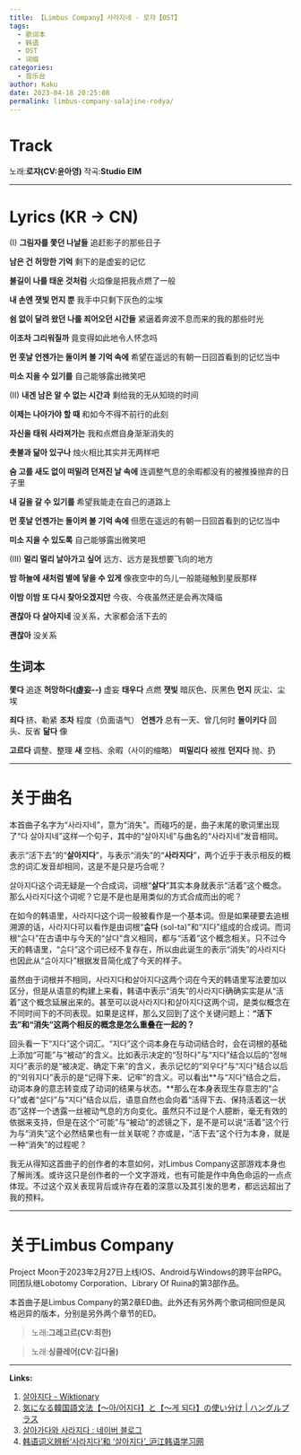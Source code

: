 ```yaml
---
title: 【Limbus Company】사라지네 - 로쟈【OST】
tags:
  - 歌词本
  - 韩语
  - OST
  - 词缀
categories:
  - 音乐台
author: Kaku
date: 2023-04-18 20:25:08
permalink: limbus-company-salajine-rodya/
---
```


# Track

<lite-youtube videoid="dM5gOSaX5Xk"></lite-youtube>

노래:**로쟈(CV:윤아영)**
작곡:**Studio EIM**

<!--more-->

---

# Lyrics (KR → CN)

(I)
**그림자를 쫓던 나날들**
追赶影子的那些日子

**남은 건 허망한 기억**
剩下的是虚妄的记忆

**불길이 나를 태운 것처럼**
火焰像是把我点燃了一般

**내 손엔 잿빛 먼지 뿐**
我手中只剩下灰色的尘埃

**쉼 없이 달려 왔던 나를 죄어오던 시간들**
紧逼着奔波不息而来的我的那些时光

**이조차 그리워질까**
竟变得如此地令人怀念吗
 
**먼 훗날 언젠가는 돌이켜 볼 기억 속에**
希望在遥远的有朝一日回首看到的记忆当中

**미소 지을 수 있기를**
自己能够露出微笑吧

(II)
**내겐 남은 알 수 없는 시간과**
剩给我的无从知晓的时间

**이제는 나아가야 할 때**
和如今不得不前行的此刻

**자신을 태워 사라져가는**
我和点燃自身渐渐消失的

**촛불과 닮아 있구나**
烛火相比其实并无两样吧

**숨 고를 새도 없이 떠밀려 던져진 날 속에**
连调整气息的余暇都没有的被推搡抛弃的日子里

**내 길을 갈 수 있기를**
希望我能走在自己的道路上

**먼 훗날 언젠가는 돌이켜 볼 기억 속에**
但愿在遥远的有朝一日回首看到的记忆当中

**미소 지을 수 있도록**
自己能够露出微笑吧

(III)
**멀리 멀리 날아가고 싶어**
远方、远方是我想要飞向的地方

**밤 하늘에 새처럼 별에 닿을 수 있게**
像夜空中的鸟儿一般能碰触到星辰那样

**이밤 이밤 또 다시 찾아오겠지만**
今夜、今夜虽然还是会再次降临

**괜찮아 다 살아지네**
没关系，大家都会活下去的

**괜찮아**
没关系

## 生词本

**쫓다** 追逐
**허망하다(虛妄--)** 虚妄
**태우다** 点燃
**잿빛** 暗灰色、灰黑色
**먼지** 灰尘、尘埃

**죄다** 挤、勒紧
**조차** 程度（负面语气）
**언젠가** 总有一天、曾几何时
**돌이키다** 回头、反省
**닮다** 像

**고르다** 调整、整理
**새** 空档、余暇（사이的缩略）
**떠밀리다** 被推
**던지다** 抛、扔

---

# 关于曲名

本首曲子名字为“사라지네”，意为“消失”。而碰巧的是，曲子末尾的歌词里出现了“다 살아지네”这样一个句子，其中的“살아지네”与曲名的“사라지네”发音相同。

表示“活下去”的“**살아지다**”，与表示“消失”的“**사라지다**”，两个近乎于表示相反的概念的词汇发音却相同，这是不是只是巧合呢？

살아지다这个词无疑是一个合成词，词根“**살다**”其实本身就表示“活着”这个概念。那么사라지다这个词呢？它是不是也是用类似的方式合成而出的呢？

在如今的韩语里，사라지다这个词一般被看作是一个基本词。但是如果硬要去追根溯源的话，사라지다可以看作是由词根“**ᄉᆞᆯ다** (sol-ta)”和“지다”组成的合成词。而词根“ᄉᆞᆯ다”在古语中与今天的“살다”含义相同，都与“活着”这个概念相关。只不过今天的韩语里，“ᄉᆞᆯ다”这个词已经不复存在，所以由此诞生的表示“消失”的사라지다也因此从“ᄉᆞᆯ아지다”根据发音简化成了今天的样子。

虽然由于词根并不相同，사라지다和살아지다这两个词在今天的韩语里写法要加以区分，但是从语意的构建上来看，韩语中表示“消失”的사라지다确确实实是从“活着”这个概念延展出来的。甚至可以说사라지다和살아지다这两个词，是类似概念在不同时间下的不同表现。如果是这样，那么又回到了这个关键问题上：**“活下去”和“消失”这两个相反的概念是怎么重叠在一起的？**

回头看一下“지다”这个词汇。“지다”这个词本身在与动词结合时，会在词根的基础上添加“可能”与“被动”的含义。比如表示决定的“정하다”与“지다”结合以后的“정해지다”表示的是“被决定、确定下来”的含义，表示记忆的“외우다”与“지다”结合以后的“외워지다”表示的是“记得下来、记牢”的含义。可以看出**与“지다”结合之后，动词本身的意志转变成了动词的结果与状态。**那么在本身表现生存意志的“ᄉᆞᆯ다”或者“살다”与“지다”结合以后，语意自然也会向着“活得下去、保持活着这一状态”这样一个透露一丝被动气息的方向变化。虽然只不过是个人臆断，毫无有效的依据来支持，但是在这个“可能”与“被动”的滤镜之下，是不是可以说“活着”这个行为与“消失”这个必然结果也有一丝关联呢？亦或是，“活下去”这个行为本身，就是一种“消失”的过程呢？

我无从得知这首曲子的创作者的本意如何，对Limbus Company这部游戏本身也了解尚浅。或许这只是创作者的一个文字游戏，也有可能是作中角色命运的一点点体现。不过这个双关表现背后或许存在着的深意以及其引发的思考，都远远超出了我的预料。

---

# 关于Limbus Company

Project Moon于2023年2月27日上线IOS、Android与Windows的跨平台RPG。同团队继Lobotomy Corporation、Library Of Ruina的第3部作品。

本首曲子是Limbus Company的第2章ED曲。此外还有另外两个歌词相同但是风格迥异的版本，分别是另外两个章节的ED。

<lite-youtube videoid="SupBa5JJuO0"></lite-youtube>

> 노래:**그레고르(CV:최한)**

<lite-youtube videoid="4l6c1xubWXI"></lite-youtube>

> 노래:**싱클레어(CV:김다올)**

---

**Links:**

1. [살아지다 - Wiktionary](https://en.wiktionary.org/wiki/%EC%82%B4%EC%95%84%EC%A7%80%EB%8B%A4)
2. [気になる韓国語文法【～아/어지다】と【～게 되다】の使い分け | ハングルプラス](http://hangul-plus.blog/2021/07/01/nativekorean-grammer-become/)
3. [살아가다와 사라지다 : 네이버 블로그](https://m.blog.naver.com/PostView.naver?isHttpsRedirect=true&blogId=llsw1&logNo=222120562043)
4. [韩语词义辨析‘사라지다’和 ‘살아지다’_沪江韩语学习网](https://kr.hujiang.com/new/p1243637/)